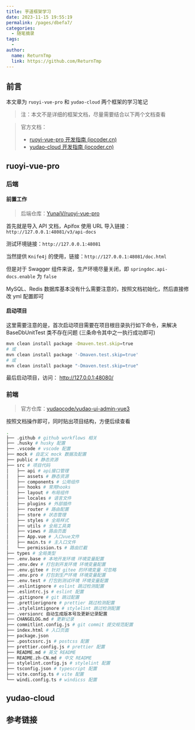 ```yaml
---
title: 芋道框架学习
date: 2023-11-15 19:55:19
permalink: /pages/dbefa7/
categories:
  - 随笔摘录
tags:
  - 
author: 
  name: ReturnTmp
  link: https://github.com/ReturnTmp
---
```


## 前言

本文章为 `ruoyi-vue-pro` 和 `yudao-cloud` 两个框架的学习笔记

> 注：本文不是详细的框架文档，尽量需要结合以下两个文档查看

> 官方文档：
> 
> - [ruoyi-vue-pro 开发指南 (iocoder.cn)](https://doc.iocoder.cn/)
> - [yudao-cloud 开发指南 (iocoder.cn)](https://cloud.iocoder.cn/)


## ruoyi-vue-pro

### 后端

#### 前置工作

> 后端仓库：[YunaiV/ruoyi-vue-pro](https://github.com/YunaiV/ruoyi-vue-pro)

首先就是导入 API 文档，Apifox 使用 URL 导入链接：`http://127.0.0.1:48081/v3/api-docs`

测试环境链接：`http://127.0.0.1:48081`

当然提供 `Knife4j` 的使用，链接：`http://127.0.0.1:48081/doc.html`

但是对于 Swagger 组件来说，生产环境尽量关闭，即 `springdoc.api-docs.enable` 为 `false`

MySQL、Redis 数据库基本没有什么需要注意的，按照文档初始化，然后直接修改 yml 配置即可

#### 启动项目

这里需要注意的是，首次启动项目需要在项目根目录执行如下命令，来解决 BaseDbUnitTest 类不存在问题 (三条命令其中之一执行成功即可)

```bash
mvn clean install package -Dmaven.test.skip=true
# 或
mvn clean install package '-Dmaven.test.skip=true'
# 或
mvn clean install package "-Dmaven.test.skip=true"
```

最后启动项目，访问： http://127.0.0.1:48080/


### 前端

> 官方仓库：[yudaocode/yudao-ui-admin-vue3](https://github.com/yudaocode/yudao-ui-admin-vue3)

按照文档操作即可，同时贴出项目结构，方便后续查看

```bash
.
├── .github # github workflows 相关
├── .husky # husky 配置
├── .vscode # vscode 配置
├── mock # 自定义 mock 数据及配置
├── public # 静态资源
├── src # 项目代码
│   ├── api # api接口管理
│   ├── assets # 静态资源
│   ├── components # 公用组件
│   ├── hooks # 常用hooks
│   ├── layout # 布局组件
│   ├── locales # 语言文件
│   ├── plugins # 外部插件
│   ├── router # 路由配置
│   ├── store # 状态管理
│   ├── styles # 全局样式
│   ├── utils # 全局工具类
│   ├── views # 路由页面
│   ├── App.vue # 入口vue文件
│   ├── main.ts # 主入口文件
│   └── permission.ts # 路由拦截
├── types # 全局类型
├── .env.base # 本地开发环境 环境变量配置
├── .env.dev # 打包到开发环境 环境变量配置
├── .env.gitee # 针对 gitee 的环境变量 可忽略
├── .env.pro # 打包到生产环境 环境变量配置
├── .env.test # 打包到测试环境 环境变量配置
├── .eslintignore # eslint 跳过检测配置
├── .eslintrc.js # eslint 配置
├── .gitignore # git 跳过配置
├── .prettierignore # prettier 跳过检测配置
├── .stylelintignore # stylelint 跳过检测配置
├── .versionrc 自动生成版本号及更新记录配置
├── CHANGELOG.md # 更新记录
├── commitlint.config.js # git commit 提交规范配置
├── index.html # 入口页面
├── package.json
├── .postcssrc.js # postcss 配置
├── prettier.config.js # prettier 配置
├── README.md # 英文 README
├── README.zh-CN.md # 中文 README
├── stylelint.config.js # stylelint 配置
├── tsconfig.json # typescript 配置
├── vite.config.ts # vite 配置
└── windi.config.ts # windicss 配置
```




## yudao-cloud




## 参考链接



